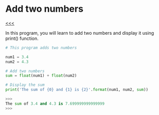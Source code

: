 
Add two numbers
======

[<<<](https://github.com/ttltrk/PRG/blob/master/PY/DOC/OPYM/OPYM.MD)

In this program, you will learn to add two numbers and display it using print() function.

```python
# This program adds two numbers

num1 = 3.4
num2 = 4.3

# Add two numbers
sum = float(num1) + float(num2)

# Display the sum
print('The sum of {0} and {1} is {2}'.format(num1, num2, sum))

>>>
The sum of 3.4 and 4.3 is 7.699999999999999
>>>
```
